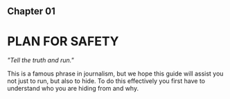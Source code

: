 ## Chapter 01

# PLAN FOR SAFETY

*"Tell the truth and run."*

This is a famous phrase in journalism, but we hope this guide will assist you not just to run, but also to hide. To do this effectively you first have to understand who you are hiding from and why.
